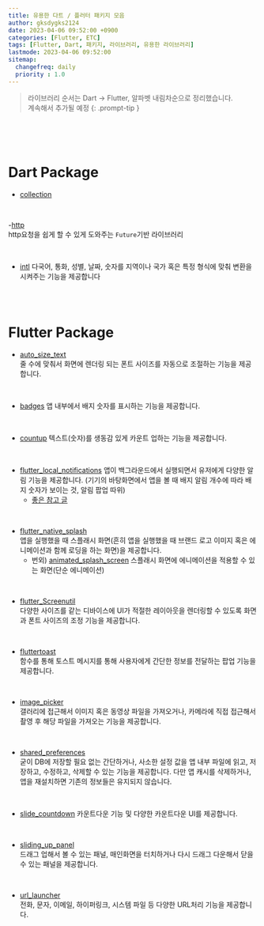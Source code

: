 ```yaml
---
title: 유용한 다트 / 플러터 패키지 모음
author: gksdygks2124
date: 2023-04-06 09:52:00 +0900
categories: [Flutter, ETC]
tags: [Flutter, Dart, 패키지, 라이브러리, 유용한 라이브러리]
lastmode: 2023-04-06 09:52:00
sitemap:
  changefreq: daily
  priority : 1.0
---
```

> 라이브러리 순서는 Dart -> Flutter, 알파벳 내림차순으로 정리했습니다.  
> 계속해서 추가될 예정
{: .prompt-tip }  

<br>
<br>
<br>

# <b>Dart Package</b>
- [collection]()

<br>

-[http](https://pub.dev/packages/http)  
http요청을 쉽게 할 수 있게 도와주는 `Future`기반 라이브러리

<br>

- [intl](https://pub.dev/packages/intl)
다국어, 통화, 성별, 날짜, 숫자를 지역이나 국가 혹은 특정 형식에 맞춰 변환을 시켜주는 기능을 제공합니다


<br>
<br>

# <b>Flutter Package</b>
- [auto_size_text](https://pub.dev/packages/auto_size_text)  
줄 수에 맞춰서 화면에 렌더링 되는 폰트 사이즈를 자동으로 조절하는 기능을 제공합니다.

<br>

- [badges](https://pub.dev/packages/badges)
앱 내부에서 배지 숫자를 표시하는 기능을 제공합니다.

<br>

- [countup](https://pub.dev/packages/countup)
텍스트(숫자)를 생동감 있게 카운트 업하는 기능을 제공합니다.

<br>
  
- [flutter_local_notifications](https://pub.dev/packages/flutter_local_notifications)
앱이 백그라운드에서 실행되면서 유저에게 다양한 알림 기능을 제공합니다. (기기의 바탕화면에서 앱을 볼 때 배지 알림 개수에 따라 배지 숫자가 보이는 것, 알림 팝업 따위)
  - [좋은 참고 글](https://doitduri.tistory.com/25)

<br>

- [flutter_native_splash](https://pub.dev/packages/flutter_native_splash)  
앱을 실행했을 때 스플래시 화면(흔히 앱을 실행했을 때 브랜드 로고 이미지 혹은 에니메이션과 함께 로딩을 하는 화면)을 제공합니다.
  - 번외) [animated_splash_screen](https://pub.dev/packages/animated_splash_screen) 스플래시 화면에 에니메이션을 적용할 수 있는 화면(단순 에니메이션)

<br>

- [flutter_Screenutil](https://pub.dev/packages/flutter_screenutil)  
다양한 사이즈를 같는 디바이스에 UI가 적절한 레이아웃을 렌더링할 수 있도록 화면과 폰트 사이즈의 조정 기능을 제공합니다.

<br>

- [fluttertoast](https://pub.dev/packages/fluttertoast)  
함수를 통해 토스트 메시지를 통해 사용자에게 간단한 정보를 전달하는 팝업 기능을 제공합니다.

<br>

- [image_picker](https://pub.dev/packages/image_picker)  
갤러리에 접근해서 이미지 혹은 동영상 파일을 가져오거나, 카메라에 직접 접근해서 촬영 후 해당 파일을 가져오는 기능을 제공합니다.

<br>

- [shared_preferences](https://pub.dev/packages/shared_preferences)  
굳이 DB에 저장할 필요 없는 간단하거나, 사소한 설정 값을 앱 내부 파일에 읽고, 저장하고, 수정하고, 삭제할 수 있는 기능을 제공합니다. 다만 앱 캐시를 삭제하거나, 앱을 재설치하면 기존의 정보들은 유지되지 않습니다.

<br>

- [slide_countdown](https://pub.dev/packages/slide_countdown)
카운트다운 기능 및 다양한 카운트다운 UI를 제공합니다.

<br>

- [sliding_up_panel](https://pub.dev/packages/sliding_up_panel)  
드래그 업해서 볼 수 있는 패널, 매인화면을 터치하거나 다시 드래그 다운해서 닫을 수 있는 패널을 제공합니다.

<br>

- [url_launcher](https://pub.dev/packages/url_launcher)  
전화, 문자, 이메일, 하이퍼링크, 시스템 파일 등 다양한 URL처리 기능을 제공합니다.